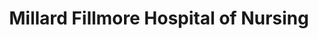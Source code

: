 ---
layout: repo
title: "Millard Fillmore Hospital of Nursing"
id: 19517
permalink: repos/19517/
---